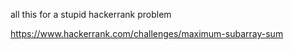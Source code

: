 all this for a stupid hackerrank problem

https://www.hackerrank.com/challenges/maximum-subarray-sum